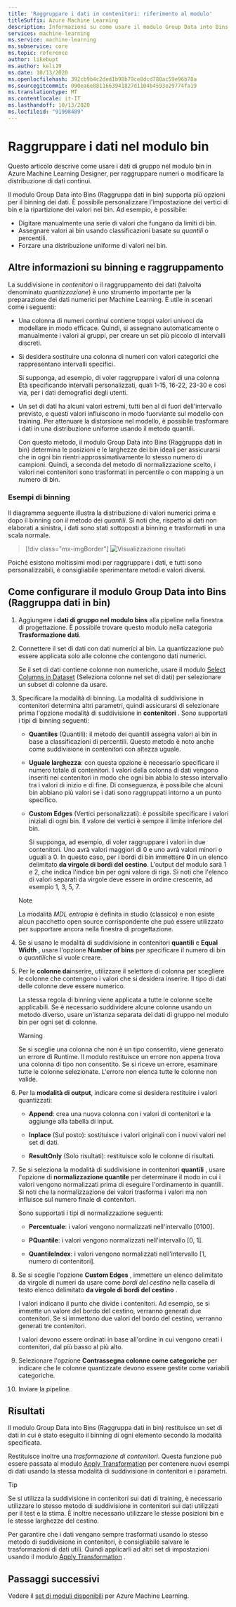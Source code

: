 ```yaml
---
title: 'Raggruppare i dati in contenitori: riferimento al modulo'
titleSuffix: Azure Machine Learning
description: Informazioni su come usare il modulo Group Data into Bins (Raggruppa dati in bin) per raggruppare numeri o modificare la distribuzione di dati continui.
services: machine-learning
ms.service: machine-learning
ms.subservice: core
ms.topic: reference
author: likebupt
ms.author: keli19
ms.date: 10/13/2020
ms.openlocfilehash: 392cb9b4c2ded1b98b79ce8dcd780ac59e96b78a
ms.sourcegitcommit: 090ea6e8811663941827d1104b4593e29774fa19
ms.translationtype: MT
ms.contentlocale: it-IT
ms.lasthandoff: 10/13/2020
ms.locfileid: "91998489"
---
```

# <a name="group-data-into-bins-module"></a>Raggruppare i dati nel modulo bin

Questo articolo descrive come usare i dati di gruppo nel modulo bin in Azure Machine Learning Designer, per raggruppare numeri o modificare la distribuzione di dati continui.

Il modulo Group Data into Bins (Raggruppa dati in bin) supporta più opzioni per il binning dei dati. È possibile personalizzare l'impostazione dei vertici di bin e la ripartizione dei valori nei bin. Ad esempio, è possibile:  

+ Digitare manualmente una serie di valori che fungano da limiti di bin.  
+ Assegnare valori ai bin usando classificazioni basate su *quantili* o percentili.  
+ Forzare una distribuzione uniforme di valori nei bin.  

## <a name="more-about-binning-and-grouping"></a>Altre informazioni su binning e raggruppamento

La suddivisione in *contenitori* o il raggruppamento dei dati (talvolta denominato *quantizzazione*) è uno strumento importante per la preparazione dei dati numerici per Machine Learning. È utile in scenari come i seguenti:

+ Una colonna di numeri continui contiene troppi valori univoci da modellare in modo efficace. Quindi, si assegnano automaticamente o manualmente i valori ai gruppi, per creare un set più piccolo di intervalli discreti.

+ Si desidera sostituire una colonna di numeri con valori categorici che rappresentano intervalli specifici.

    Si supponga, ad esempio, di voler raggruppare i valori di una colonna Età specificando intervalli personalizzati, quali 1-15, 16-22, 23-30 e così via, per i dati demografici degli utenti.

+ Un set di dati ha alcuni valori estremi, tutti ben al di fuori dell'intervallo previsto, e questi valori influiscono in modo fuorviante sul modello con training. Per attenuare la distorsione nel modello, è possibile trasformare i dati in una distribuzione uniforme usando il metodo quantili.

    Con questo metodo, il modulo Group Data into Bins (Raggruppa dati in bin) determina le posizioni e le larghezze dei bin ideali per assicurarsi che in ogni bin rientri approssimativamente lo stesso numero di campioni. Quindi, a seconda del metodo di normalizzazione scelto, i valori nei contenitori sono trasformati in percentile o con mapping a un numero di bin.

### <a name="examples-of-binning"></a>Esempi di binning

Il diagramma seguente illustra la distribuzione di valori numerici prima e dopo il binning con il metodo dei *quantili*. Si noti che, rispetto ai dati non elaborati a sinistra, i dati sono stati sottoposti a binning e trasformati in una scala normale.  

> [!div class="mx-imgBorder"]
> ![Visualizzazione risultati](media/module/group-data-into-bins-result-example.png)

Poiché esistono moltissimi modi per raggruppare i dati, e tutti sono personalizzabili, è consigliabile sperimentare metodi e valori diversi. 

## <a name="how-to-configure-group-data-into-bins"></a>Come configurare il modulo Group Data into Bins (Raggruppa dati in bin)

1. Aggiungere i **dati di gruppo nel modulo bins** alla pipeline nella finestra di progettazione. È possibile trovare questo modulo nella categoria **Trasformazione dati**.

2. Connettere il set di dati con dati numerici al bin. La quantizzazione può essere applicata solo alle colonne che contengono dati numerici. 

    Se il set di dati contiene colonne non numeriche, usare il modulo [Select Columns in Dataset](select-columns-in-dataset.md) (Seleziona colonne nel set di dati) per selezionare un subset di colonne da usare.

3. Specificare la modalità di binning. La modalità di suddivisione in contenitori determina altri parametri, quindi assicurarsi di selezionare prima l'opzione modalità di suddivisione in **contenitori** . Sono supportati i tipi di binning seguenti:

    - **Quantiles** (Quantili): il metodo dei quantili assegna valori ai bin in base a classificazioni di percentili. Questo metodo è noto anche come suddivisione in contenitori con altezza uguale.

    - **Uguale larghezza**: con questa opzione è necessario specificare il numero totale di contenitori. I valori della colonna di dati vengono inseriti nei contenitori in modo che ogni bin abbia lo stesso intervallo tra i valori di inizio e di fine. Di conseguenza, è possibile che alcuni bin abbiano più valori se i dati sono raggruppati intorno a un punto specifico.

    - **Custom Edges** (Vertici personalizzati): è possibile specificare i valori iniziali di ogni bin. Il valore dei vertici è sempre il limite inferiore del bin. 
    
      Si supponga, ad esempio, di voler raggruppare i valori in due contenitori. Uno avrà valori maggiori di 0 e uno avrà valori minori o uguali a 0. In questo caso, per i bordi di bin immettere **0** in un elenco delimitato **da virgole di bordi del cestino**. L'output del modulo sarà 1 e 2, che indica l'indice bin per ogni valore di riga. Si noti che l'elenco di valori separati da virgole deve essere in ordine crescente, ad esempio 1, 3, 5, 7.
    
    > [!Note]
    > La modalità *MDL entropia* è definita in studio (classico) e non esiste alcun pacchetto open source corrispondente che può essere utilizzato per supportare ancora nella finestra di progettazione.        

4. Se si usano le modalità di suddivisione in contenitori **quantili** e **Equal Width** , usare l'opzione **Number of bins** per specificare il numero di bin o *quantili*che si vuole creare.

5. Per le **colonne da**inserire, utilizzare il selettore di colonna per scegliere le colonne che contengono i valori che si desidera inserire. Il tipo di dati delle colonne deve essere numerico.

    La stessa regola di binning viene applicata a tutte le colonne scelte applicabili. Se è necessario suddividere alcune colonne usando un metodo diverso, usare un'istanza separata dei dati di gruppo nel modulo bin per ogni set di colonne.

    > [!WARNING]
    > Se si sceglie una colonna che non è un tipo consentito, viene generato un errore di Runtime. Il modulo restituisce un errore non appena trova una colonna di tipo non consentito. Se si riceve un errore, esaminare tutte le colonne selezionate. L'errore non elenca tutte le colonne non valide.

6. Per la **modalità di output**, indicare come si desidera restituire i valori quantizzati:

    + **Append**: crea una nuova colonna con i valori di contenitori e la aggiunge alla tabella di input.

    + **Inplace** (Sul posto): sostituisce i valori originali con i nuovi valori nel set di dati.

    + **ResultOnly** (Solo risultati): restituisce solo le colonne di risultati.

7. Se si seleziona la modalità di suddivisione in contenitori **quantili** , usare l'opzione di **normalizzazione quantile** per determinare il modo in cui i valori vengono normalizzati prima di eseguire l'ordinamento in quantili. Si noti che la normalizzazione dei valori trasforma i valori ma non influisce sul numero finale di contenitori.

    Sono supportati i tipi di normalizzazione seguenti:

    + **Percentuale**: i valori vengono normalizzati nell'intervallo [0100].

    + **PQuantile**: i valori vengono normalizzati nell'intervallo [0, 1].

    + **QuantileIndex**: i valori vengono normalizzati nell'intervallo [1, numero di contenitori].

8. Se si sceglie l'opzione **Custom Edges** , immettere un elenco delimitato da virgole di numeri da usare come *bordi del cestino* nella casella di testo elenco delimitato **da virgole di bordi del cestino** . 

    I valori indicano il punto che divide i contenitori. Ad esempio, se si immette un valore del bordo del cestino, verranno generati due contenitori. Se si immettono due valori del bordo del cestino, verranno generati tre contenitori.

    I valori devono essere ordinati in base all'ordine in cui vengono creati i contenitori, dal più basso al più alto.

10. Selezionare l'opzione **Contrassegna colonne come categoriche** per indicare che le colonne quantizzate devono essere gestite come variabili categoriche.

11. Inviare la pipeline.

## <a name="results"></a>Risultati

Il modulo Group Data into Bins (Raggruppa dati in bin) restituisce un set di dati in cui è stato eseguito il binning di ogni elemento secondo la modalità specificata. 

Restituisce inoltre una *trasformazione di contenitori*. Questa funzione può essere passata al modulo [Apply Transformation](apply-transformation.md) per contenere nuovi esempi di dati usando la stessa modalità di suddivisione in contenitori e i parametri.  

> [!TIP]
> Se si utilizza la suddivisione in contenitori sui dati di training, è necessario utilizzare lo stesso metodo di suddivisione in contenitori sui dati utilizzati per il test e la stima. È inoltre necessario utilizzare le stesse posizioni bin e le stesse larghezze del cestino. 
> 
> Per garantire che i dati vengano sempre trasformati usando lo stesso metodo di suddivisione in contenitori, è consigliabile salvare le trasformazioni di dati utili. Quindi applicarli ad altri set di impostazioni usando il modulo [Apply Transformation](apply-transformation.md) .

## <a name="next-steps"></a>Passaggi successivi

Vedere il [set di moduli disponibili](module-reference.md) per Azure Machine Learning. 
